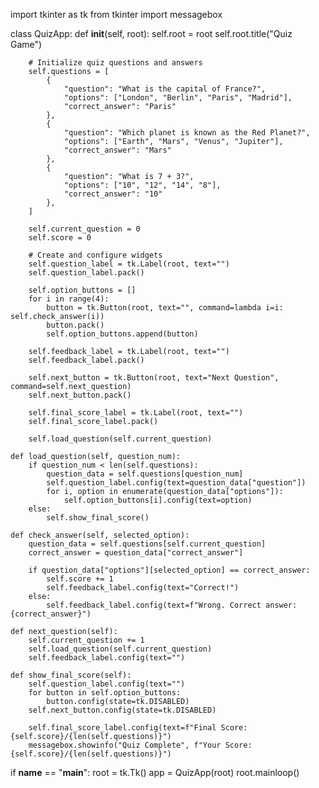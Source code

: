 import tkinter as tk
from tkinter import messagebox

class QuizApp:
    def __init__(self, root):
        self.root = root
        self.root.title("Quiz Game")

        # Initialize quiz questions and answers
        self.questions = [
            {
                "question": "What is the capital of France?",
                "options": ["London", "Berlin", "Paris", "Madrid"],
                "correct_answer": "Paris"
            },
            {
                "question": "Which planet is known as the Red Planet?",
                "options": ["Earth", "Mars", "Venus", "Jupiter"],
                "correct_answer": "Mars"
            },
            {
                "question": "What is 7 + 3?",
                "options": ["10", "12", "14", "8"],
                "correct_answer": "10"
            },
        ]

        self.current_question = 0
        self.score = 0

        # Create and configure widgets
        self.question_label = tk.Label(root, text="")
        self.question_label.pack()

        self.option_buttons = []
        for i in range(4):
            button = tk.Button(root, text="", command=lambda i=i: self.check_answer(i))
            button.pack()
            self.option_buttons.append(button)

        self.feedback_label = tk.Label(root, text="")
        self.feedback_label.pack()

        self.next_button = tk.Button(root, text="Next Question", command=self.next_question)
        self.next_button.pack()

        self.final_score_label = tk.Label(root, text="")
        self.final_score_label.pack()

        self.load_question(self.current_question)

    def load_question(self, question_num):
        if question_num < len(self.questions):
            question_data = self.questions[question_num]
            self.question_label.config(text=question_data["question"])
            for i, option in enumerate(question_data["options"]):
                self.option_buttons[i].config(text=option)
        else:
            self.show_final_score()

    def check_answer(self, selected_option):
        question_data = self.questions[self.current_question]
        correct_answer = question_data["correct_answer"]

        if question_data["options"][selected_option] == correct_answer:
            self.score += 1
            self.feedback_label.config(text="Correct!")
        else:
            self.feedback_label.config(text=f"Wrong. Correct answer: {correct_answer}")

    def next_question(self):
        self.current_question += 1
        self.load_question(self.current_question)
        self.feedback_label.config(text="")

    def show_final_score(self):
        self.question_label.config(text="")
        for button in self.option_buttons:
            button.config(state=tk.DISABLED)
        self.next_button.config(state=tk.DISABLED)

        self.final_score_label.config(text=f"Final Score: {self.score}/{len(self.questions)}")
        messagebox.showinfo("Quiz Complete", f"Your Score: {self.score}/{len(self.questions)}")

if __name__ == "__main__":
    root = tk.Tk()
    app = QuizApp(root)
    root.mainloop()
